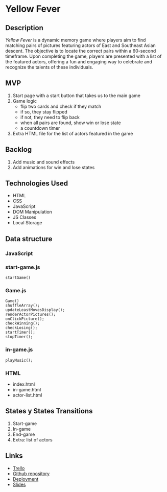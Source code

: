 # Yellow Fever

## Description
*Yellow Fever* is a dynamic memory game where players aim to find matching pairs of pictures featuring actors of East and Southeast Asian descent. The objective is to locate the correct pairs within a 60-second timeframe. Upon completing the game, players are presented with a list of the featured actors, offering a fun and engaging way to celebrate and recognize the talents of these individuals.

## MVP
1. Start page with a start button that takes us to the main game
2. Game logic 
    - flip two cards and check if they match
    - if so, they stay flipped
    - if not, they need to flip back
    - when all pairs are found, show win or lose state
    - a countdown timer
3. Extra HTML file for the list of actors featured in the game

## Backlog
1. Add music and sound effects
2. Add animations for win and lose states

## Technologies Used
- HTML
- CSS
- JavaScript
- DOM Manipulation
- JS Classes
- Local Storage

## Data structure
### JavaScript
### start-game.js
`startGame()`

### Game.js
```
Game()
shuffleArray();
updateLeastMovesDisplay();
renderActorPictures();
onClickPicture();
checkWinning();
checkLosing();
startTimer();
stopTimer();
```

### in-game.js
```
playMusic();
```

### HTML
- index.html
- in-game.html
- actor-list.html

## States y States Transitions
1. Start-game
2. In-game
3. End-game
4. Extra: list of actors

## Links

- [Trello](https://trello.com/invite/b/kgMiQyBu/ATTI294588c0bb9a076ce9c7072a9d5359881A7AF2F5/yellow-fever)
- [Github repository](https://github.com/TinyjoyTW/Yellow-Fever)
- [Deployment](https://tinyjoytw.github.io/Yellow-Fever/)
- [Slides](https://docs.google.com/presentation/d/1XPszkLsdW7hwcN66kTH8ftCWKNXktcbyVoTxSJLVgsM/edit?usp=sharing)

